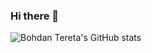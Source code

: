 ### Hi there 👋

<!--
**Bohdan-Tereta/Bohdan-Tereta** is a ✨ _special_ ✨ repository because its `README.md` (this file) appears on your GitHub profile.

Here are some ideas to get you started:

- 🔭 I’m currently working on ...
- 🌱 I’m currently learning ...
- 👯 I’m looking to collaborate on ...
- 🤔 I’m looking for help with ...
- 💬 Ask me about ...
- 📫 How to reach me: ...
- 😄 Pronouns: ...
- ⚡ Fun fact: ...
-->

![Bohdan Tereta's GitHub stats](https://github-readme-stats.vercel.app/api?username=bohdan-tereta&theme=tokyonight&show_icons=true)
